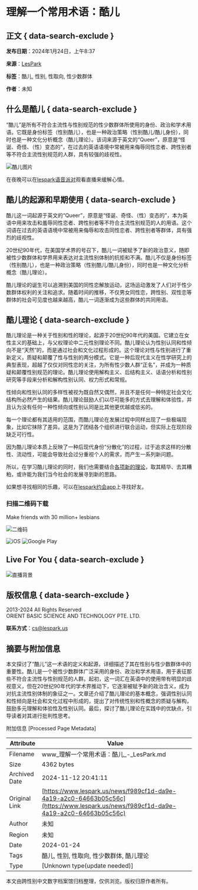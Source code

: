 # 理解一个常用术语：酷儿

## 正文 { data-search-exclude }


**发布日期**：2024年1月24日，上午8:37

**来源**：[LesPark](https://www.lespark.us/zh/news/f989cf1d-da9e-4a19-a2c0-64663b05c56c)

**标签**：酷儿, 性别, 性取向, 性少数群体

**作者**：未知

## 什么是酷儿 { data-search-exclude }

“酷儿”是所有不符合主流性与性别规范的性少数群体所使用的身份、政治和学术用语。它既是身份标签（性别酷儿），也是一种政治策略（性别酷儿/酷儿身份），同时也是一种文化分析概念（酷儿理论）。该词来源于英文的“Queer”，原意是“怪诞、奇怪、（性）变态的”，在过去的英语语境中常被用来侮辱同性恋者、跨性别者等不符合主流性别规范的人群，具有较强的歧视性。

![酷儿图片](https://img2.lespark.cn/seo/2024/1/kateryna-hliznitsova-p4lD-T_lbzY-unsplash-mffzqinxhcwo.jpg)

在夜晚可以在[lespark语音派对](https://www.lespark.us/zh/livechat)观看直播来缓解心情。

## 酷儿的起源和早期使用 { data-search-exclude }

酷儿这一词起源于英文的“Queer”，原意是“怪诞、奇怪、（性）变态的”，本为英语中用来攻击和羞辱同性恋者、跨性别者等不符合主流性别规范的人的用语。这个词语在过去的英语语境中常被用来侮辱和攻击同性恋者、跨性别者等群体，具有强烈的歧视性。

20世纪90年代，在美国学术界的号召下，酷儿一词被赋予了新的政治意义，随即被性少数群体和学界用来表达对主流性别体制的抗拒和不满。酷儿不仅是身份标签（性别酷儿），也是一种政治策略（性别酷儿/酷儿身份），同时也是一种文化分析概念（酷儿理论）。

酷儿理论的诞生可以追溯到美国的同性恋解放运动，这场运动激发了人们对于性少数群体权利的关注和追求。随着时间的推移，不仅男女同性恋，跨性别、双性恋等群体的社会可见度也越来越高，酷儿一词逐渐成为这些群体的共同用语。

## 酷儿理论 { data-search-exclude }

酷儿理论是一种关于性别和性的理论，起源于20世纪90年代的美国。它建立在女性主义的基础上，与父权理论中二元性别理论不同。酷儿理论认为性别认同和性倾向不是“天然”的，而是通过社会和文化过程形成的。这个理论对性与性别进行了重新定义，质疑和颠覆了性与性别的两分模式。它是一种后现代主义在性学研究上的典型表现，超越了仅仅对同性恋的关注，为所有性少数人群“正名”，并成为一种质疑和颠覆性别规范的理论。酷儿理论使用解构主义、后结构主义、话语分析和性别研究等手段来分析和解构性别认同、权力形式和常规。

性倾向和性别认同的多样性被视为既自然又偶然，并且不是任何一种特定社会文化结构所必然产生的结果。酷儿理论鼓励人们以尽可能多的方式去理解和体验性，并且认为没有任何一种性倾向或性别认同是比其他更优越或低劣的。

每一个理论都有其适用的范围，而酷儿理论在发展过程中同样出现了一些极端现象，比如它抹除了差异。这是为了团结各个组织进行联合运动，但实际上在现阶段缺乏可行性。

因为酷儿理论本质上反映了一种后现代身份“分散化”的过程，过于追求这样的分散性、流动性，可能会导致社会过分重视个人的需求，而产生一系列新问题。

所以，在学习酷儿理论的同时，我们也需要结合[各项新的理论](https://www.lespark.us/zh/news/cd3c453e-97b3-48b0-a132-ba215bbc2fc4)，取其精华、去其糟粕，或许能为我们当今社会的发展寻到新的思路。

如果想寻找相同的乐趣，可以在[lespark约会app](https://www.lespark.us/dating)上寻找好友。

### 扫描二维码下载

Make friends with 30 million+ lesbians

![二维码](https://lespark-h5.oss-cn-beijing.aliyuncs.com/lpow/qr_code.png)

![iOS](https://static.lespark.cn/lpow/ios_s.png)  ![Google Play](https://static.lespark.cn/lpow/goole_s.png)

## Live For You { data-search-exclude }

![直播背景](https://static.lespark.cn/lpow/play_bg.png)

## 版权信息 { data-search-exclude }

2013-2024 All Rights Reserved  
ORIENT BASIC SCIENCE AND TECHNOLOGY PTE. LTD.  

**联系方式**：cs@lespark.us

## 摘要与附加信息

<!-- tcd_abstract -->
本文探讨了“酷儿”这一术语的定义和起源，详细描述了其在性别与性少数群体中的重要性。酷儿是一个被性少数群体广泛采用的身份、政治和学术用语，用于表征那些不符合主流性与性别规范的人群。起初，这一词汇在英语中的使用带有明显的歧视意义，但在20世纪90年代的学术界推动下，它逐渐被赋予新的政治含义，成为对抗主流性别体制的象征之一。文章还介绍了酷儿理论的基本概念，强调性别认同和性倾向是社会和文化过程中形成的，提出了对传统性别和性概念的质疑与解构，鼓励多元理解和体验性及性别认同。最后，探讨了酷儿理论在实践中的优缺点，引导读者对其进行批判性思考。
<!-- tcd_abstract_end -->

附加信息 [Processed Page Metadata]

| Attribute       | Value                                  |
|-----------------|----------------------------------------|
| Filename        | www_理解一个常用术语：酷儿_-_LesPark.md                             |
| Size            | 4362 bytes                           |
| Archived Date   | 2024-11-12 20:41:11                             |
| Original Link   | [https://www.lespark.us/news/f989cf1d-da9e-4a19-a2c0-64663b05c56c](https://www.lespark.us/news/f989cf1d-da9e-4a19-a2c0-64663b05c56c)                       |
| Author          | 未知                               |
| Region          | 未知                               |
| Date            | 2024-01-24                                 |
| Tags            | 酷儿, 性别, 性取向, 性少数群体, 酷儿理论                                 |
| Type            | [Unknown type(update needed)]                                 |
<!-- tcd_table_end -->

本文由跨性别中文数字档案馆归档整理，仅供浏览。版权归原作者所有。
